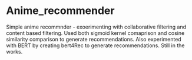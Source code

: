 # Anime_recommender
Simple anime recommnder - exoerimenting with collaborative filtering and content based filtering. Used both sigmoid kernel comaprison and cosine similarity comparison to generate recommendations. 
Also experimented with BERT by creating bert4Rec to generate recommendations. Still in the works.
